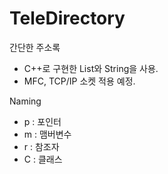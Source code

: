 # TeleDirectory
간단한 주소록
- C++로 구현한 List와 String을 사용.
- MFC, TCP/IP 소켓 적용 예정.



Naming
- p : 포인터
- m : 맴버변수
- r : 참조자
- C : 클래스
